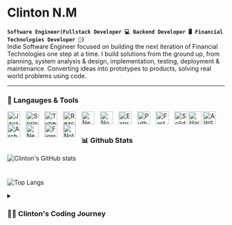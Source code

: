 # Clinton N.M
**`Software Engineer(Fullstack Developer 💻 Backend Developer 🖥 Financial Technologies Developer 🏦)`** <br>
Indie Software Engineer focused on building the next iteration of Financial Technologies one step at a time. I build solutions from the ground up, from planning, system analysis & design, implementation, testing, deployment & maintenance. Converting ideas into prototypes to products, solving real world problems using code.  
<line>
****************************************************************************************************************************************************************************************
### 🧰 Langauges & Tools
<img align="left" alt="Java" width="30px" style="padding-right:10px;" src="https://cdn.jsdelivr.net/gh/devicons/devicon/icons/java/java-original.svg"/>
<img align="left" alt="Spring" width="30px" style="padding-right:10px;" src="https://cdn.jsdelivr.net/gh/devicons/devicon/icons/spring/spring-original.svg" />
<img align="left" alt="TypeScript" width="30px" style="padding-right:10px;" src="https://cdn.jsdelivr.net/gh/devicons/devicon/icons/typescript/typescript-plain.svg" />
<img align="left" alt="React" width="30px" style="padding-right:10px;" src="https://cdn.jsdelivr.net/gh/devicons/devicon/icons/react/react-original.svg" />
<img align="left" alt="NextJs" width="30px" style="padding-right:10px;" src="https://cdn.jsdelivr.net/gh/devicons/devicon@latest/icons/nextjs/nextjs-original.svg" />          
<img align="left" alt="NodeJS" width="30px" style="padding-right:10px;" src="https://cdn.jsdelivr.net/gh/devicons/devicon/icons/nodejs/nodejs-original.svg" />
<img align="left" alt="Express" width="30px" style="padding-right:10px;" src="https://cdn.jsdelivr.net/gh/devicons/devicon@latest/icons/express/express-original.svg" />          
<img align="left" alt="Python" width="30px" style="padding-right:10px;" src="https://cdn.jsdelivr.net/gh/devicons/devicon/icons/python/python-plain.svg" />
<img align="left" alt="FastApi" width="30px" style="padding-right:10px;" src="https://cdn.jsdelivr.net/gh/devicons/devicon@latest/icons/fastapi/fastapi-original.svg" />
<img align="left" alt="Solidity" width="30px" stype="padding-right:10px;" src="https://cdn.jsdelivr.net/gh/devicons/devicon@latest/icons/solidity/solidity-original.svg" />  
<img align="left" alt="Hardhat" width="30px" stype="padding-right:10px;" src="https://cdn.jsdelivr.net/gh/devicons/devicon@latest/icons/hardhat/hardhat-original.svg" />
<img align="left" alt="AWS" width="30px" style="padding-right:10px;" src="https://cdn.jsdelivr.net/gh/devicons/devicon@latest/icons/amazonwebservices/amazonwebservices-original-wordmark.svg" />
<img align="left" alt="ArchLinux" width="30px" style="padding-right:10px;" src="https://cdn.jsdelivr.net/gh/devicons/devicon@latest/icons/archlinux/archlinux-original.svg" />
<img align="left" alt="Neovim" width="30px" style="padding-right:10px;" src="https://cdn.jsdelivr.net/gh/devicons/devicon@latest/icons/neovim/neovim-original.svg" />
 <img align="left" alt="Figma" width="30px" style="padding-right:10px;" src="https://cdn.jsdelivr.net/gh/devicons/devicon@latest/icons/figma/figma-original.svg" />
<img align="left" alt="Notion" width="30px" style="padding-right:10px;" src="https://cdn.jsdelivr.net/gh/devicons/devicon@latest/icons/notion/notion-original.svg" />
<br />
  
#
  
### 📊 Github Stats

![Clinton's GitHub stats](https://github-readme-stats.vercel.app/api?username=clint911&show_icons=true&theme=tokyonight)

#
![Top Langs](https://github-readme-stats.vercel.app/api/top-langs/?username=clint911&layout=pie&langs_count=8)
<details> 
  <summary><h3>👨‍💻 Clinton's Coding Journey</h3></summary>
My programming journey began in early 2020, sparked by my fascination with Linux after reading The Hacker's Handbook. Later that year, I discovered C in my Intro to Programming class and explored C++ in 2021(while distro-hopping). While I appreciated the depth of these languages, I was drawn to Python's simplicity and spent much of my time scripting. In late 2021, I encountered Java in an advanced programming class, where its structured approach offered a reliable and consistent framework for problem-solving, resonating deeply with my values.<br />
This pivotal moment ignited my passion for web development. In 2022, I grasped the fundamentals of frontend development with HTML, CSS, and JavaScript, progressing to React and TypeScript, and eventually diving into Node.js and Express. A blockchain development externship further reinforced my skills in these areas, while also introducing me to blockchain technology through Solidity and Hardhat.<br />
Throughout 2023, I honed my abilities through side projects and participation in national hackathons, earning both prizes and recognition for my exceptional work. In 2024, I refined my skills during a computer science internship that exposed me to DevOps practices while continuing with part-time freelance work.<br />
My dedication to the craft continues to grow, fueled by a relentless passion for Fintech & Software Engineering. I am commited to harnessing technology to create innovative solutions that enhance user experiences and drive positive change in the financial sector. My ambition is to continue evolving my skills and contribute to transformative projects that will utlimately shape the future of technology & digital economies. 
</details>
  
